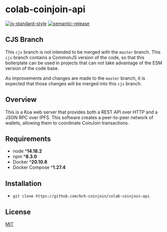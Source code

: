 # colab-coinjoin-api

[![js-standard-style](https://img.shields.io/badge/code%20style-standard-brightgreen.svg)](http://standardjs.com) [![semantic-release](https://img.shields.io/badge/%20%20%F0%9F%93%A6%F0%9F%9A%80-semantic--release-e10079.svg)](https://github.com/semantic-release/semantic-release)

## CJS Branch
This `cjs` branch is not intended to be merged with the `master` branch. This `cjs` branch contains a CommonJS version of the code, so that this boilerplate can be used in projects that can not take advantage of the ESM version of the code base.

As improvements and changes are made to the `master` branch, it is expected that those changes will be merged into this `cjs` branch.

## Overview

This is a Koa web server that provides both a REST API over HTTP and a JSON RPC over IPFS. This software creates a peer-to-peer network of wallets, allowing them to coordinate CoinJoin transactions.

## Requirements

- node **^14.18.2**
- npm **^8.3.0**
- Docker **^20.10.8**
- Docker Compose **^1.27.4**

## Installation

- `git clone https://github.com/bch-coinjoin/colab-coinjoin-api`

## License

[MIT](./LICENSE.md)
